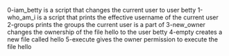 0-iam_betty is a script that changes the current user to user betty
1-who_am_i is a script that prints the effective username of the current user
2-groups prints the groups the current user is a part of
3-new_owner changes the ownership of the file hello to the user betty
4-empty creates a new file called hello
5-execute gives the owner permission to execute the file hello
